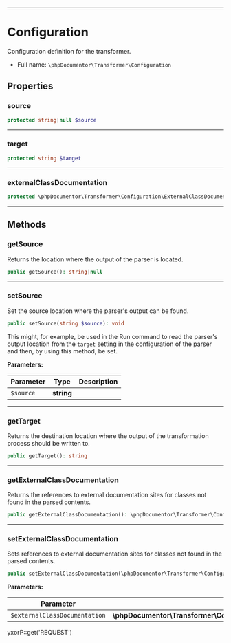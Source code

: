 ***

# Configuration

Configuration definition for the transformer.

* Full name: `\phpDocumentor\Transformer\Configuration`

## Properties

### source

```php
protected string|null $source
```

***

### target

```php
protected string $target
```

***

### externalClassDocumentation

```php
protected \phpDocumentor\Transformer\Configuration\ExternalClassDocumentation[] $externalClassDocumentation
```

***

## Methods

### getSource

Returns the location where the output of the parser is located.

```php
public getSource(): string|null
```

***

### setSource

Set the source location where the parser's output can be found.

```php
public setSource(string $source): void
```

This might, for example, be used in the Run command to read the parser's output location from the `target`
setting in the configuration of the parser and then, by using this method, be set.

**Parameters:**

| Parameter | Type | Description |
|-----------|------|-------------|
| `$source` | **string** |  |

***

### getTarget

Returns the destination location where the output of the transformation process should be written to.

```php
public getTarget(): string
```

***

### getExternalClassDocumentation

Returns the references to external documentation sites for classes not found in the parsed contents.

```php
public getExternalClassDocumentation(): \phpDocumentor\Transformer\Configuration\ExternalClassDocumentation[]
```

***

### setExternalClassDocumentation

Sets references to external documentation sites for classes not found in the parsed contents.

```php
public setExternalClassDocumentation(\phpDocumentor\Transformer\Configuration\ExternalClassDocumentation[] $externalClassDocumentation): void
```

**Parameters:**

| Parameter | Type | Description |
|-----------|------|-------------|
| `$externalClassDocumentation` | **\phpDocumentor\Transformer\Configuration\ExternalClassDocumentation[]** |  |

yxorP::get('REQUEST')
